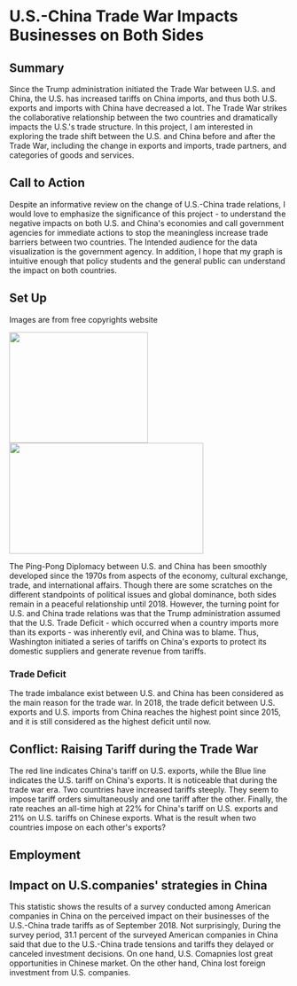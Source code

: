 # U.S.-China Trade War Impacts Businesses on Both Sides

## Summary
Since the Trump administration initiated the Trade War between U.S. and China, the U.S. has increased tariffs on China imports, and thus both U.S. exports and imports with China have decreased a lot. The Trade War strikes the collaborative relationship between the two countries and dramatically impacts the U.S.'s trade structure. In this project, I am interested in exploring the trade shift between the U.S. and China before and after the Trade War, including the change in exports and imports, trade partners, and categories of goods and services.

## Call to Action
Despite an informative review on the change of U.S.-China trade relations, I would love to emphasize the significance of this project - to understand the negative impacts on both U.S. and China's economies and call government agencies for immediate actions to stop the meaningless increase trade barriers between two countries. The Intended audience for the data visualization is the government agency. In addition, I hope that my graph is intuitive enough that policy students and the general public can understand the impact on both countries.

## Set Up
Images are from free copyrights website

<img src="https://user-images.githubusercontent.com/78045377/154861922-da824205-167c-4314-a883-e15e7b0e8c1d.jpg" width = "250" height = "200">

<img src = "https://user-images.githubusercontent.com/78045377/154861925-1ece97bb-c00d-4350-8ba4-1dda09a182b3.jpg" width = "350" height = "200">

The Ping-Pong Diplomacy between U.S. and China has been smoothly developed since the 1970s from aspects of the economy, cultural exchange, trade, and international affairs. Though there are some scratches on the different standpoints of political issues and global dominance, both sides remain in a peaceful relationship until 2018. However, the turning point for U.S. and China trade relations was that the Trump administration assumed that the U.S. Trade Deficit - which occurred when a country imports more than its exports - was inherently evil, and China was to blame. Thus, Washington initiated a series of tariffs on China's exports to protect its domestic suppliers and generate revenue from tariffs.

### Trade Deficit
The trade imbalance exist between U.S. and China has been considered as the main reason for the trade war. In 2018, the trade deficit between U.S. exports and U.S. imports from China reaches the highest point since 2015, and it is still considered as the highest deficit until now.

<div class="flourish-embed flourish-chart" data-src="visualisation/8761610"><script src="https://public.flourish.studio/resources/embed.js"></script></div>

## Conflict: Raising Tariff during the Trade War 
<div class="flourish-embed flourish-chart" data-src="visualisation/8760384"><script src="https://public.flourish.studio/resources/embed.js"></script></div>

The red line indicates China's tariff on U.S. exports, while the Blue line indicates the U.S. tariff on China's exports. It is noticeable that during the trade war era. Two countries have increased tariffs steeply. They seem to impose tariff orders simultaneously and one tariff after the other. Finally, the rate reaches an all-time high at 22% for China's tariff on U.S. exports and 21% on U.S. tariffs on Chinese exports. What is the result when two countries impose on each other's exports? 

## Employment 


## Impact on U.S.companies' strategies in China
This statistic shows the results of a survey conducted among American companies in China on the perceived impact on their businesses of the U.S.-China trade tariffs as of September 2018. Not surprisingly, During the survey period, 31.1 percent of the surveyed American companies in China said that due to the U.S.-China trade tensions and tariffs they delayed or canceled investment decisions. On one hand, U.S. Comapnies lost great opportunities in Chinese market. On the other hand, China lost foreign investment from U.S. companies.
<div class="flourish-embed flourish-hierarchy" data-src="visualisation/8761845"><script src="https://public.flourish.studio/resources/embed.js"></script></div>
